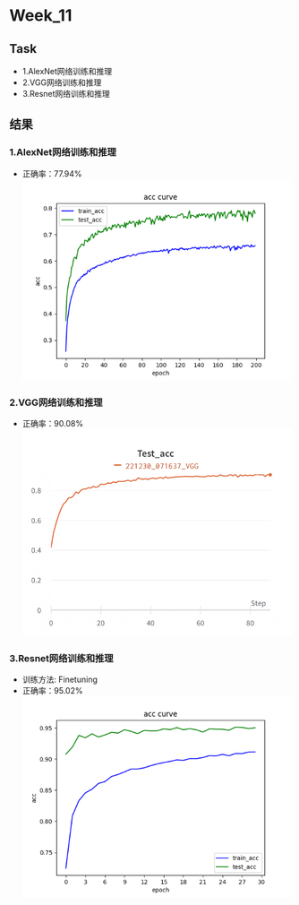# Week_11

## Task
* 1.AlexNet网络训练和推理
* 2.VGG网络训练和推理
* 3.Resnet网络训练和推理

## 结果

### 1.AlexNet网络训练和推理
* 正确率：77.94%
<img src="./AlexNet/精度曲线.png"><br>

### 2.VGG网络训练和推理
* 正确率：90.08%
<img src="./VGG/精度曲线.png"><br>

### 3.Resnet网络训练和推理
* 训练方法: Finetuning
* 正确率：95.02%
<img src="./Resnet/精度曲线.png"><br>